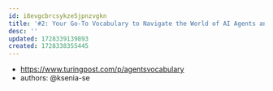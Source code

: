 ```yaml
---
id: i8evgcbrcsykze5jpnzvgkn
title: '#2: Your Go-To Vocabulary to Navigate the World of AI Agents and Workflows'
desc: ''
updated: 1728339139893
created: 1728338355445
---
```


- https://www.turingpost.com/p/agentsvocabulary
- authors: @ksenia-se

